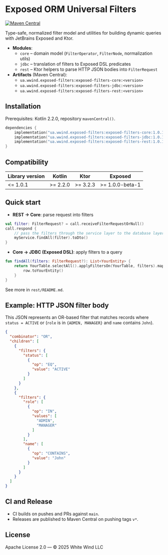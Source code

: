 # Exposed ORM Universal Filters

[![Maven Central](https://img.shields.io/maven-central/v/ua.wwind.exposed-filters/exposed-filters-core)](https://central.sonatype.com/artifact/ua.wwind.exposed-filters/exposed-filters-core)

Type-safe, normalized filter model and utilities for building dynamic queries with JetBrains Exposed and Ktor.

- **Modules**:
    - `core` – domain model (`FilterOperator`, `FilterNode`, normalization utils)
    - `jdbc` – translation of filters to Exposed DSL predicates
    - `rest` – Ktor helpers to parse HTTP JSON bodies into `FilterRequest`
- **Artifacts** (Maven Central):
    - `ua.wwind.exposed-filters:exposed-filters-core:<version>`
    - `ua.wwind.exposed-filters:exposed-filters-jdbc:<version>`
    - `ua.wwind.exposed-filters:exposed-filters-rest:<version>`

## Installation

Prerequisites: Kotlin 2.2.0, repository `mavenCentral()`.

```kotlin
dependencies {
    implementation("ua.wwind.exposed-filters:exposed-filters-core:1.0.1")
    implementation("ua.wwind.exposed-filters:exposed-filters-jdbc:1.0.1")
    implementation("ua.wwind.exposed-filters:exposed-filters-rest:1.0.1")
}
```

## Compatibility

| Library version | Kotlin    | Ktor      | Exposed          |
|-----------------|-----------|-----------|------------------|
| <= 1.0.1        | \>= 2.2.0 | \>= 3.2.3 | \>= 1.0.0-beta-1 |

## Quick start

- **REST → Core**: parse request into filters
```kotlin
val filter: FilterRequest? = call.receiveFilterRequestOrNull()
call.respond {
    // pass the filters through the service layer to the database layer
    myService.findAll(filter).toDto() 
}
```

- **Core → JDBC (Exposed DSL)**: apply filters to a query
```kotlin
fun findAll(filters: FilterRequest?): List<YourEntity> {
    return YourTable.selectAll().applyFiltersOn(YourTable, filters).map { row ->
        row.toYourEntity()
    }
}
```

See more in `rest/README.md`.

## Example: HTTP JSON filter body

This JSON represents an OR-based filter that matches records where `status = ACTIVE` or (`role` is in `{ADMIN, MANAGER}`
and `name` contains `John`).
```json
{
  "combinator": "OR",
  "children": [
    {
      "filters": {
        "status": [
          {
            "op": "EQ",
            "value": "ACTIVE"
          }
        ]
      }
    },
    {
      "filters": {
        "role": [
          {
            "op": "IN",
            "values": [
              "ADMIN",
              "MANAGER"
            ]
          }
        ],
        "name": [
          {
            "op": "CONTAINS",
            "value": "John"
          }
        ]
      }
    }
  ]
}
```

## CI and Release

- CI builds on pushes and PRs against `main`.
- Releases are published to Maven Central on pushing tags `v*`.

## License

Apache License 2.0 — © 2025 White Wind LLC
